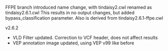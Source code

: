 FFPE branch introduced name change, with tindaisy2.cwl renamed as tindaisy2.6.1.cwl
This results in no output changes, but added bypass_classification parameter.
Also is derived from tindaisy2.6.1-ffpe.cwl

v2.6.2
* VLD Filter updated.  Correction to VCF header, does not affect results
* VEP annotation image updated, using VEP v99 like before
